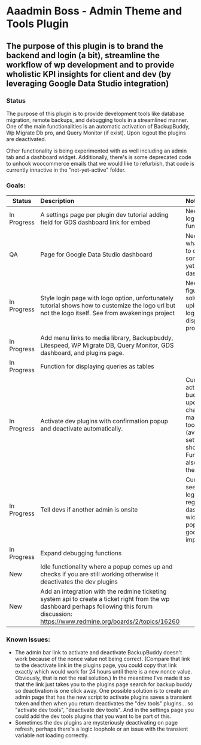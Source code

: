 # Aaadmin Boss - Admin Theme and Tools Plugin #

## The purpose of this plugin is to brand the backend and login (a bit), streamline the workflow of wp development and to provide wholistic KPI insights for client and dev (by leveraging Google Data Studio integration) ##

### Status ###

The purpose of this plugin is to provide development tools like database migration, remote backups, and debugging tools in a streamlined manner. One of the main functionalities is an automatic activation of BackupBuddy, Wp Migrate Db pro, and Query Monitor (if exist).
Upon logout the plugins are deactivated.

Other functionality is being experimented with as well including an admin tab and a dashboard widget. Additionally, there's is some deprecated code to unhook woocommerce emails that we would like to refurbish, that code is currently innactive in the "not-yet-active" folder.

### Goals: ###

| Status       | Description   |Note    |
| ------------- |:-------------|:-------|
|In Progress|A settings page per plugin dev tutorial adding field for GDS dashboard link for embed|Needs upload login logo functionality|
|QA|Page for Google Data Studio dashboard|Need to look into what we want it to do when someone doesn't yet have a dashboard.|
|In Progress|Style login page with logo option, unfortunately tutorial shows how to customize the logo url but not the logo itself. See from awakenings project|Need to make to figure out a solution for uploading the logo and displaying it programmatically.|
|In Progress|Add menu links to media library, Backupbuddy, Litespeed, WP Migrate DB, Query Monitor, GDS dashboard, and plugins page.||
|In Progress|Function for displaying queries as tables||
|In Progress|Activate dev plugins with confirmation popup and deactivate automatically.|Currently you can activate backup buddy and it will update you that changes where made in the dev tools page (available in settins page and shortcut). Function now also deactivates the plugin.|
|In Progress|Tell devs if another admin is onsite|Currently you can see who is logged in in the regular dashboard widget, but a popup would be a good improvement.|
|In Progress|Expand debugging functions||
|New|Idle functionality where a popup comes up and checks if you are still working otherwise it deactivates the dev plugins||
|New|Add an integration with the redmine ticketing system api to create a ticket right from the wp dashboard perhaps following this forum discussion: https://www.redmine.org/boards/2/topics/16260 ||

### Known Issues: ###

- The admin bar link to activate and deactivate BackupBuddy doesn't work because of the nonce value not being correct. (Compare that link to the deactivate link in the plugins page, you could copy that link exactly which would work for 24 hours until there is a new nonce value. Obviously, that is not the real solution.) In the meantime I've made it so that the link just takes you to the plugins page search for backup buddy so deactivation is one click away. One possible solution is to create an admin page that has the new script to activate plugins saves a transient token and then when you return deactivates the "dev tools" plugins... so "activate dev tools", "deactivate dev tools". And in the settings page you could add the dev tools plugins that you want to be part of this. 
- Sometimes the dev plugins are mysteriously deactivating on page refresh, perhaps there's a logic loophole or an issue with the transient variable not loading correctly.
